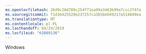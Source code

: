 ```yaml
---
ms.openlocfilehash: 26d9c28d789c254f71ea99a3463b99a7ccc2f4fa
ms.sourcegitcommit: f1d16425528e237257ca3b58eb49217a514849ea
ms.translationtype: MT
ms.contentlocale: pl-PL
ms.lasthandoff: 04/24/2019
ms.locfileid: "63869136"
---
```

Windows